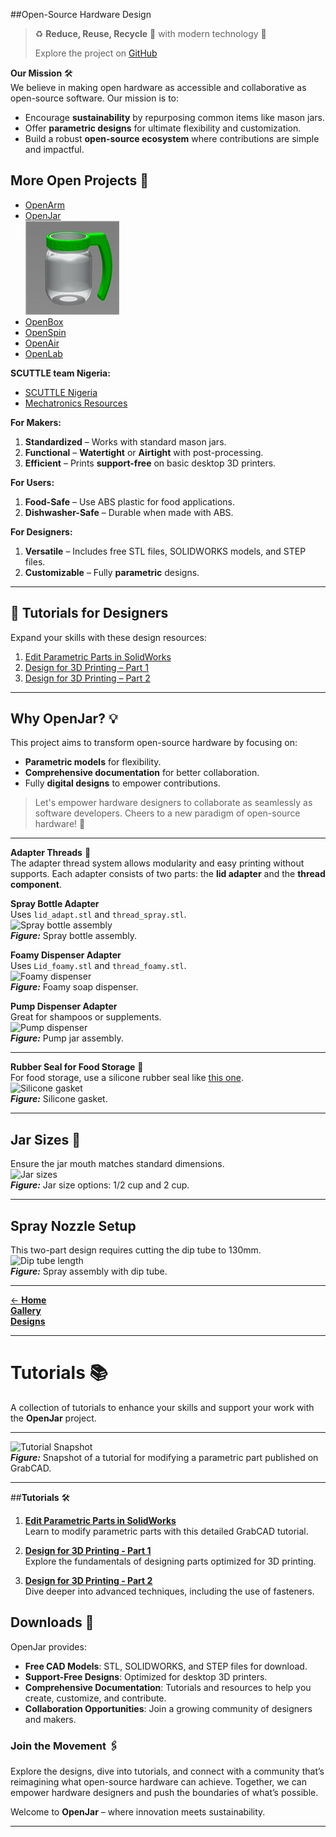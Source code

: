 
##Open-Source Hardware Design

>    ♻️ **Reduce, Reuse, Recycle** 🌱 with modern technology 💚
> 
> Explore the project on [GitHub](https://github.com/dmalawey/OpenJar)







**Our Mission** 🛠️  
We believe in making open hardware as accessible and collaborative as open-source software. Our mission is to:  
- Encourage **sustainability** by repurposing common items like mason jars.  
- Offer **parametric designs** for ultimate flexibility and customization.  
- Build a robust **open-source ecosystem** where contributions are simple and impactful.  








##  **More Open Projects** 🌟


- [OpenArm](https://bit.ly/openarm)  
- [OpenJar](https://bit.ly/openjarproject_v1)  
[![OpenJar](img/OpenJar.png)](https://bit.ly/openjarproject_v1)
- [OpenBox](https://bit.ly/openboxproject)  
- [OpenSpin](https://bit.ly/openspinproject)  
- [OpenAir](https://bit.ly/openairproject)  
- [OpenLab](https://bit.ly/openlabproject)


**SCUTTLE team Nigeria:**
- [SCUTTLE Nigeria](https://bit.ly/scuttleNigeria1)  
- [Mechatronics Resources](https://bit.ly/openmechatronics)  



**For Makers:**
1. **Standardized** – Works with standard mason jars.  
2. **Functional** – **Watertight** or **Airtight** with post-processing.  
3. **Efficient** – Prints **support-free** on basic desktop 3D printers.

**For Users:**
1. **Food-Safe** – Use ABS plastic for food applications.  
2. **Dishwasher-Safe** – Durable when made with ABS.

**For Designers:**
1. **Versatile** – Includes free STL files, SOLIDWORKS models, and STEP files.  
2. **Customizable** – Fully **parametric** designs.

---

## 📘 **Tutorials for Designers**
Expand your skills with these design resources:  
1. [Edit Parametric Parts in SolidWorks](https://grabcad.com/tutorials/how-to-edit-parametric-parts-solidworks)  
2. [Design for 3D Printing – Part 1](https://youtu.be/HYnm2MD0Nks)  
3. [Design for 3D Printing – Part 2](https://youtu.be/LMyhFwJscI0)

---

## **Why OpenJar?** 💡

This project aims to transform open-source hardware by focusing on:  
- **Parametric models** for flexibility.  
- **Comprehensive documentation** for better collaboration.  
- Fully **digital designs** to empower contributions.  

> Let's empower hardware designers to collaborate as seamlessly as software developers. Cheers to a new paradigm of open-source hardware! 🎉

---
 **Adapter Threads** 🔧  
The adapter thread system allows modularity and easy printing without supports. Each adapter consists of two parts: the **lid adapter** and the **thread component**.

 **Spray Bottle Adapter**  
Uses `lid_adapt.stl` and `thread_spray.stl`.  
![Spray bottle assembly](https://d2t1xqejof9utc.cloudfront.net/screenshots/pics/5d5ee6d4e2c91ff5ddf7f72ecf03dda1/large.jpg ':class=image-50 center')  
**_Figure:_** Spray bottle assembly.

 **Foamy Dispenser Adapter**  
Uses `Lid_foamy.stl` and `thread_foamy.stl`.  
![Foamy dispenser](https://d2t1xqejof9utc.cloudfront.net/screenshots/pics/0e301b40c55337cb42571cf4b019824a/large.jpg ':class=image-50 center')  
**_Figure:_** Foamy soap dispenser.

 **Pump Dispenser Adapter**  
Great for shampoos or supplements.  
![Pump dispenser](img/img_pumpJar.jpg ':class=image-50 center')  
**_Figure:_** Pump jar assembly.

---

 **Rubber Seal for Food Storage** 🍴  
For food storage, use a silicone rubber seal like [this one](https://www.amazon.com/gp/product/B07TY28LZV).  
![Silicone gasket](https://d2t1xqejof9utc.cloudfront.net/screenshots/pics/4ef7b5d7b7dfd6a7d94dbe8c128466e2/large.jpg ':class=image-50 center')  
**_Figure:_** Silicone gasket.

---

## **Jar Sizes** 🏺  
Ensure the jar mouth matches standard dimensions.  
![Jar sizes](img/img_jarSizes.jpg ':class=image-50 center')  
**_Figure:_** Jar size options: 1/2 cup and 2 cup.

---

## **Spray Nozzle Setup**  
This two-part design requires cutting the dip tube to 130mm.  
![Dip tube length](https://d2t1xqejof9utc.cloudfront.net/screenshots/pics/1789e0103e3ff3923c5b252176b52948/original.jpg ':class=image-50 center')  
**_Figure:_** Spray assembly with dip tube.





---

[← **Home**](home.md)  
[**Gallery**](topic_gallery.md)  
[**Designs**](designs.md)  

---

# **Tutorials** 📚  

A collection of tutorials to enhance your skills and support your work with the **OpenJar** project.

---

![Tutorial Snapshot](https://d2t1xqejof9utc.cloudfront.net/pictures/files/245626/original.png?1683986640 ':class=image-50 center')  
**_Figure:_** Snapshot of a tutorial for modifying a parametric part published on GrabCAD.

---

##**Tutorials** 🛠️  

1. **[Edit Parametric Parts in SolidWorks](https://grabcad.com/tutorials/how-to-edit-parametric-parts-solidworks)**  
   Learn to modify parametric parts with this detailed GrabCAD tutorial.

2. **[Design for 3D Printing - Part 1](https://youtu.be/HYnm2MD0Nks)**  
   Explore the fundamentals of designing parts optimized for 3D printing.

3. **[Design for 3D Printing - Part 2](https://youtu.be/LMyhFwJscI0)**  
   Dive deeper into advanced techniques, including the use of fasteners.




## **Downloads** 🚀  
OpenJar provides:  
- **Free CAD Models**: STL, SOLIDWORKS, and STEP files for download.  
- **Support-Free Designs**: Optimized for desktop 3D printers.  
- **Comprehensive Documentation**: Tutorials and resources to help you create, customize, and contribute.  
- **Collaboration Opportunities**: Join a growing community of designers and makers.  


### **Join the Movement** 🖇️  
Explore the designs, dive into tutorials, and connect with a community that’s reimagining what open-source hardware can achieve. Together, we can empower hardware designers and push the boundaries of what’s possible.  

Welcome to **OpenJar** – where innovation meets sustainability.  

--- 



